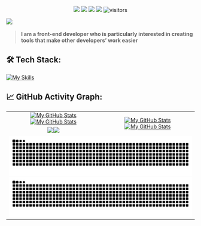 <p align="center">
    <a href="https://github.com/beskar-developer/beskar-developer"><img src="https://img.shields.io/badge/status-updating-brightgreen.svg"></a>
    <a href="https://github.com/beskar-developer/beskar-developer/graphs/contributors"><img src="https://img.shields.io/github/contributors/beskar-developer/beskar-developer?color=blue"></a>
    <a href="https://github.com/beskar-developer"><img src="https://img.shields.io/github/stars/beskar-developer.svg?color=blue&logo=github"></a>
    <a href="https://github.com/beskar-developer/beskar-developer/network/members"><img src="https://img.shields.io/github/forks/beskar-developer/beskar-developer.svg?color=blue&logo=github"></a>
    <img src="https://visitor-badge.laobi.icu/badge?page_id=beskar-developer.beskar-developer" alt="visitors"/>
</p>

[![](./src/header_.png)](#)

> <b>I am a front-end developer who is particularly interested in creating tools that make other developers’ work easier</b>

## 🛠️ Tech Stack:

[![My Skills](https://skillicons.dev/icons?i=js,vue,vite,ts,html,css,scss,git,github,gitlab,rollup,react,redux,pinia)](https://skillicons.dev)

## 📈 GitHub Activity Graph:

<table>
    <tr>
        <td align="center"><a href="https://github.com/beskar-developer#gh-light-mode-only"><img src="https://github-readme-stats.vercel.app/api?username=beskar-developer&show_icons=true&theme=default&include_all_commits=true#gh-light-mode-only" alt="My GitHub Stats"/></a><a href="https://github.com/beskar-developer#gh-dark-mode-only"><img src="https://github-readme-stats.vercel.app/api?username=beskar-developer&show_icons=true&theme=tokyonight&include_all_commits=true#gh-dark-mode-only" alt="My GitHub Stats"/></a></td>
        <td rowspan="2" align="center"><a href="https://github.com/beskar-developer#gh-light-mode-only"><img src="https://github-readme-stats.vercel.app/api/top-langs/?username=beskar-developer&theme=default&langs_count=8#gh-light-mode-only" alt="My GitHub Stats"/></a><a href="https://github.com/beskar-developer#gh-dark-mode-only"><img src="https://github-readme-stats.vercel.app/api/top-langs/?username=beskar-developer&theme=tokyonight&langs_count=8#gh-dark-mode-only" alt="My GitHub Stats"/></a></td>
    </tr>
    <tr>
        <td align="center"><a href="https://github.com/beskar-developer#gh-light-mode-only"><img src="https://github-readme-streak-stats.herokuapp.com/?user=beskar-developer&theme=default"/></a><a href="https://github.com/beskar-developer#gh-dark-mode-only"><img src="https://github-readme-streak-stats.herokuapp.com/?user=beskar-developer&theme=tokyonight"/></a></td>
    </tr>
    <tr>
        <td colspan="2" align="center"><a href="https://github.com/beskar-developer#gh-light-mode-only"><img src="https://raw.githubusercontent.com/beskar-developer/beskar-developer/output/github-contribution-grid-snake-default.svg#gh-light-mode-only" alt="My GitHub Stats"/></a><a href="https://github.com/beskar-developer#gh-dark-mode-only"><img src="https://raw.githubusercontent.com/beskar-developer/beskar-developer/output/github-contribution-grid-snake-dark.svg#gh-dark-mode-only" alt="My GitHub Stats"/></a></td>
    </tr>
</table>
